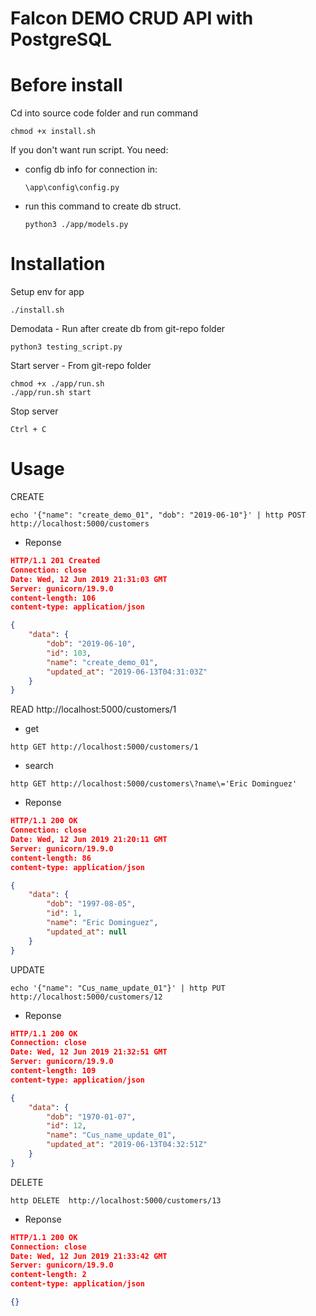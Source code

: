 # Falcon DEMO CRUD API with PostgreSQL

Before install
==============

Cd into source code folder and run command

```
chmod +x install.sh
```

If you don't want run script. You need:

- config db info for connection in:
    ```
    \app\config\config.py
    ```
- run this command to create db struct.
    ```shell
    python3 ./app/models.py
    ```

Installation
============

Setup env for app

```
./install.sh
```

Demodata <optional> - Run after create db from git-repo folder
```
python3 testing_script.py
```

Start server - From git-repo folder

```
chmod +x ./app/run.sh
./app/run.sh start
```

Stop server

```
Ctrl + C
```

Usage
=====

CREATE
```shell
echo '{"name": "create_demo_01", "dob": "2019-06-10"}' | http POST http://localhost:5000/customers
```

- Reponse
```json
HTTP/1.1 201 Created
Connection: close
Date: Wed, 12 Jun 2019 21:31:03 GMT
Server: gunicorn/19.9.0
content-length: 106
content-type: application/json

{
    "data": {
        "dob": "2019-06-10",
        "id": 103,
        "name": "create_demo_01",
        "updated_at": "2019-06-13T04:31:03Z"
    }
}
```

READ
http://localhost:5000/customers/1

- get
```shell
http GET http://localhost:5000/customers/1
```

- search
```shell
http GET http://localhost:5000/customers\?name\='Eric Dominguez'
```

- Reponse
```json
HTTP/1.1 200 OK
Connection: close
Date: Wed, 12 Jun 2019 21:20:11 GMT
Server: gunicorn/19.9.0
content-length: 86
content-type: application/json

{
    "data": {
        "dob": "1997-08-05",
        "id": 1,
        "name": "Eric Dominguez",
        "updated_at": null
    }
}

```

UPDATE
```shell
echo '{"name": "Cus_name_update_01"}' | http PUT http://localhost:5000/customers/12
```

- Reponse
```json
HTTP/1.1 200 OK
Connection: close
Date: Wed, 12 Jun 2019 21:32:51 GMT
Server: gunicorn/19.9.0
content-length: 109
content-type: application/json

{
    "data": {
        "dob": "1970-01-07",
        "id": 12,
        "name": "Cus_name_update_01",
        "updated_at": "2019-06-13T04:32:51Z"
    }
}
```

DELETE
```shell
http DELETE  http://localhost:5000/customers/13
```

- Reponse
```json
HTTP/1.1 200 OK
Connection: close
Date: Wed, 12 Jun 2019 21:33:42 GMT
Server: gunicorn/19.9.0
content-length: 2
content-type: application/json

{}
```